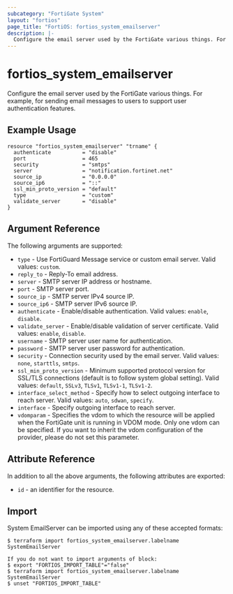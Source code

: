 ```yaml
---
subcategory: "FortiGate System"
layout: "fortios"
page_title: "FortiOS: fortios_system_emailserver"
description: |-
  Configure the email server used by the FortiGate various things. For example, for sending email messages to users to support user authentication features.
---
```


# fortios_system_emailserver
Configure the email server used by the FortiGate various things. For example, for sending email messages to users to support user authentication features.

## Example Usage

```hcl
resource "fortios_system_emailserver" "trname" {
  authenticate          = "disable"
  port                  = 465
  security              = "smtps"
  server                = "notification.fortinet.net"
  source_ip             = "0.0.0.0"
  source_ip6            = "::"
  ssl_min_proto_version = "default"
  type                  = "custom"
  validate_server       = "disable"
}
```

## Argument Reference

The following arguments are supported:

* `type` - Use FortiGuard Message service or custom email server. Valid values: `custom`.
* `reply_to` - Reply-To email address.
* `server` - SMTP server IP address or hostname.
* `port` - SMTP server port.
* `source_ip` - SMTP server IPv4 source IP.
* `source_ip6` - SMTP server IPv6 source IP.
* `authenticate` - Enable/disable authentication. Valid values: `enable`, `disable`.
* `validate_server` - Enable/disable validation of server certificate. Valid values: `enable`, `disable`.
* `username` - SMTP server user name for authentication.
* `password` - SMTP server user password for authentication.
* `security` - Connection security used by the email server. Valid values: `none`, `starttls`, `smtps`.
* `ssl_min_proto_version` - Minimum supported protocol version for SSL/TLS connections (default is to follow system global setting). Valid values: `default`, `SSLv3`, `TLSv1`, `TLSv1-1`, `TLSv1-2`.
* `interface_select_method` - Specify how to select outgoing interface to reach server. Valid values: `auto`, `sdwan`, `specify`.
* `interface` - Specify outgoing interface to reach server.
* `vdomparam` - Specifies the vdom to which the resource will be applied when the FortiGate unit is running in VDOM mode. Only one vdom can be specified. If you want to inherit the vdom configuration of the provider, please do not set this parameter.


## Attribute Reference

In addition to all the above arguments, the following attributes are exported:
* `id` - an identifier for the resource.

## Import

System EmailServer can be imported using any of these accepted formats:
```
$ terraform import fortios_system_emailserver.labelname SystemEmailServer

If you do not want to import arguments of block:
$ export "FORTIOS_IMPORT_TABLE"="false"
$ terraform import fortios_system_emailserver.labelname SystemEmailServer
$ unset "FORTIOS_IMPORT_TABLE"
```
